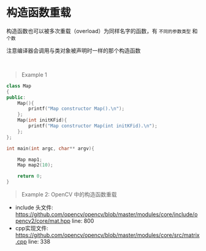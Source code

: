 

&emsp;
# 构造函数重载

构造函数也可以被多次重载（overload）为同样名字的函数，有 `不同的参数类型` 和 `个数`

注意编译器会调用与类对象被声明时一样的那个构造函数

&emsp;

>Example 1
```c++
class Map
{
public:
    Map(){
        printf("Map constructor Map().\n");
    };
    Map(int initKFid){
        printf("Map constructor Map(int initKFid).\n");
    };
};

int main(int argc, char** argv){

    Map map1;
    Map map2(10);

    return 0;
}
```        

>Example 2: OpenCV 中的构造函数重载
- include 头文件: https://github.com/opencv/opencv/blob/master/modules/core/include/opencv2/core/mat.hpp line: 800
- cpp实现文件: https://github.com/opencv/opencv/blob/master/modules/core/src/matrix.cpp line: 338


    

